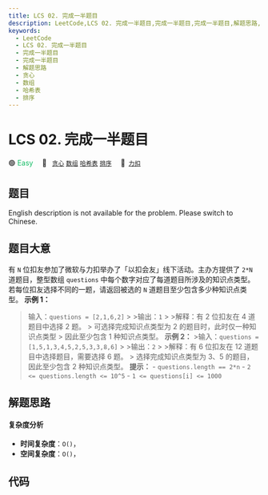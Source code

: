 ```yaml
---
title: LCS 02. 完成一半题目
description: LeetCode,LCS 02. 完成一半题目,完成一半题目,完成一半题目,解题思路,贪心,数组,哈希表,排序
keywords:
  - LeetCode
  - LCS 02. 完成一半题目
  - 完成一半题目
  - 完成一半题目
  - 解题思路
  - 贪心
  - 数组
  - 哈希表
  - 排序
---
```


# LCS 02. 完成一半题目

🟢 <font color=#15bd66>Easy</font>&emsp; 🔖&ensp; [`贪心`](/tag/greedy.md) [`数组`](/tag/array.md) [`哈希表`](/tag/hash-table.md) [`排序`](/tag/sorting.md)&emsp; 🔗&ensp;[`力扣`](https://leetcode.cn/problems/WqXACV)

## 题目

English description is not available for the problem. Please switch to
Chinese.


## 题目大意

有 `N` 位扣友参加了微软与力扣举办了「以扣会友」线下活动。主办方提供了 `2*N` 道题目，整型数组 `questions`
中每个数字对应了每道题目所涉及的知识点类型。 若每位扣友选择不同的一题，请返回被选的 `N` 道题目至少包含多少种知识点类型。 **示例 1：**
>输入：`questions = [2,1,6,2]` > >输出：`1` > >解释：有 2 位扣友在 4 道题目中选择 2 题。 >
可选择完成知识点类型为 2 的题目时，此时仅一种知识点类型 > 因此至少包含 1 种知识点类型。 **示例 2：** >输入：`questions =
[1,5,1,3,4,5,2,5,3,3,8,6]` > >输出：`2` > >解释：有 6 位扣友在 12 道题目中选择题目，需要选择 6 题。 >
选择完成知识点类型为 3、5 的题目，因此至少包含 2 种知识点类型。 **提示：** \- `questions.length == 2*n` \- `2
<= questions.length <= 10^5` \- `1 <= questions[i] <= 1000`


## 解题思路

#### 复杂度分析

- **时间复杂度**：`O()`，
- **空间复杂度**：`O()`，

## 代码

```javascript

```